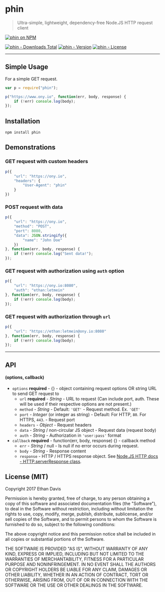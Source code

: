 # phin

> Ultra-simple, lightweight, dependency-free Node.JS HTTP request client

[![phin on NPM](https://nodei.co/npm/phin.png)](https://www.npmjs.com/package/phin)

[![phin - Downloads Total](https://img.shields.io/npm/dt/phin.svg)](https://www.npmjs.com/package/phin) [![phin - Version](https://img.shields.io/npm/v/phin.svg)](https://www.npmjs.com/package/phin) [![phin - License](https://img.shields.io/npm/l/express.svg)](https://www.npmjs.com/package/phin)

---

## Simple Usage
For a simple GET request.

```javascript
var p = require("phin");

p("https://www.ony.io", function(err, body, response) {
	if (!err) console.log(body);
});
```


## Installation

```
npm install phin
```


## Demonstrations

### GET request with custom headers

```javascript
p({
	"url": "https://ony.io",
	"headers": {
		"User-Agent": "phin"
	}
})
```

### POST request with data

```javascript
p({
	"url": "https://ony.io",
	"method": "POST",
	"port": 8080,
	"data": JSON.stringify({
		"name": "John Doe"
	})
}, function(err, body, response) {
	if (!err) console.log("Sent data!");
});
```

### GET request with authorization using `auth` option

```javascript
p({
	"url": "https://ony.io:8080",
	"auth": "ethan:letmein"
}, function(err, body, response) {
	if (!err) console.log(body);
});
```

### GET request with authorization through `url`

```javascript
p({
	"url": "https://ethan:letmein@ony.io:8080"
}, function(err, body, response) {
	if (!err) console.log(body);
});
```


---

## API

#### (options, callback)

* `options` **required** - {} - object containing request options OR string URL to send GET request to
	* `url` **required** - _String_ - URL to request (Can include port, auth. These will be used if their respective options are not present.)
	* `method` - _String_ - Default: `'GET'` - Request method. Ex. `'GET'`
	* `port` - _Integer_ (or integer as string) - Default: For HTTP, `80`. For HTTPS, `443`. - Request port
	* `headers` - _Object_ - Request headers
	* `data` - _String_ / non-circular JS object - Request data (request body)
	* `auth` - _String_ - Authorization in `'user:pass'` format
* `callback` **required** - function(err, body, response) {} - callback method
	* `err` - _String_ / null - Is null if no error occurs during request.
	* `body` - _String_ - Response content
	* `response` - HTTP / HTTPS response object. See [Node.JS HTTP docs - HTTP.serverResponse class](https://nodejs.org/dist/latest-v7.x/docs/api/http.html#http_class_http_serverresponse).


## License (MIT)

Copyright 2017 Ethan Davis

Permission is hereby granted, free of charge, to any person obtaining a copy of this software and associated documentation files (the "Software"), to deal in the Software without restriction, including without limitation the rights to use, copy, modify, merge, publish, distribute, sublicense, and/or sell copies of the Software, and to permit persons to whom the Software is furnished to do so, subject to the following conditions:

The above copyright notice and this permission notice shall be included in all copies or substantial portions of the Software.

THE SOFTWARE IS PROVIDED "AS IS", WITHOUT WARRANTY OF ANY KIND, EXPRESS OR IMPLIED, INCLUDING BUT NOT LIMITED TO THE WARRANTIES OF MERCHANTABILITY, FITNESS FOR A PARTICULAR PURPOSE AND NONINFRINGEMENT. IN NO EVENT SHALL THE AUTHORS OR COPYRIGHT HOLDERS BE LIABLE FOR ANY CLAIM, DAMAGES OR OTHER LIABILITY, WHETHER IN AN ACTION OF CONTRACT, TORT OR OTHERWISE, ARISING FROM, OUT OF OR IN CONNECTION WITH THE SOFTWARE OR THE USE OR OTHER DEALINGS IN THE SOFTWARE.